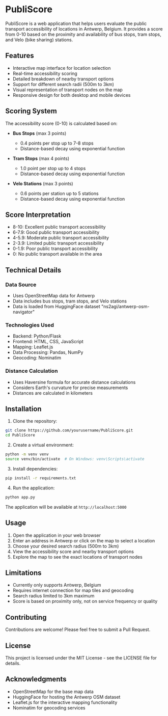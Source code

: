 # PubliScore

PubliScore is a web application that helps users evaluate the public transport accessibility of locations in Antwerp, Belgium. It provides a score from 0-10 based on the proximity and availability of bus stops, tram stops, and Velo (bike sharing) stations.

## Features

- Interactive map interface for location selection
- Real-time accessibility scoring
- Detailed breakdown of nearby transport options
- Support for different search radii (500m to 3km)
- Visual representation of transport nodes on the map
- Responsive design for both desktop and mobile devices

## Scoring System

The accessibility score (0-10) is calculated based on:

- **Bus Stops** (max 3 points)
  - 0.4 points per stop up to 7-8 stops
  - Distance-based decay using exponential function

- **Tram Stops** (max 4 points)
  - 1.0 point per stop up to 4 stops
  - Distance-based decay using exponential function

- **Velo Stations** (max 3 points)
  - 0.6 points per station up to 5 stations
  - Distance-based decay using exponential function

## Score Interpretation

- 8-10: Excellent public transport accessibility
- 6-7.9: Good public transport accessibility
- 4-5.9: Moderate public transport accessibility
- 2-3.9: Limited public transport accessibility
- 0-1.9: Poor public transport accessibility
- 0: No public transport available in the area

## Technical Details

### Data Source
- Uses OpenStreetMap data for Antwerp
- Data includes bus stops, tram stops, and Velo stations
- Data is loaded from HuggingFace dataset "ns2agi/antwerp-osm-navigator"

### Technologies Used
- Backend: Python/Flask
- Frontend: HTML, CSS, JavaScript
- Mapping: Leaflet.js
- Data Processing: Pandas, NumPy
- Geocoding: Nominatim

### Distance Calculation
- Uses Haversine formula for accurate distance calculations
- Considers Earth's curvature for precise measurements
- Distances are calculated in kilometers

## Installation

1. Clone the repository:
```bash
git clone https://github.com/yourusername/PubliScore.git
cd PubliScore
```

2. Create a virtual environment:
```bash
python -m venv venv
source venv/bin/activate  # On Windows: venv\Scripts\activate
```

3. Install dependencies:
```bash
pip install -r requirements.txt
```

4. Run the application:
```bash
python app.py
```

The application will be available at `http://localhost:5000`

## Usage

1. Open the application in your web browser
2. Enter an address in Antwerp or click on the map to select a location
3. Choose your desired search radius (500m to 3km)
4. View the accessibility score and nearby transport options
5. Explore the map to see the exact locations of transport nodes

## Limitations

- Currently only supports Antwerp, Belgium
- Requires internet connection for map tiles and geocoding
- Search radius limited to 3km maximum
- Score is based on proximity only, not on service frequency or quality

## Contributing

Contributions are welcome! Please feel free to submit a Pull Request.

## License

This project is licensed under the MIT License - see the LICENSE file for details.

## Acknowledgments

- OpenStreetMap for the base map data
- HuggingFace for hosting the Antwerp OSM dataset
- Leaflet.js for the interactive mapping functionality
- Nominatim for geocoding services 